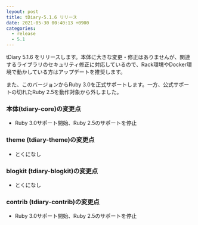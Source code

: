 ```yaml
---
leyout: post
title: tDiary-5.1.6 リリース
date: 2021-05-30 00:40:13 +0900
categories:
  - release
  - 5.1
---
```

tDiary 5.1.6 をリリースします。本体に大きな変更・修正はありませんが、関連するライブラリのセキュリティ修正に対応しているので、Rack環境やDocker環境で動かしている方はアップデートを推奨します。

また、このバージョンからRuby 3.0を正式サポートします。一方、公式サポートの切れたRuby 2.5を動作対象から外しました。

### 本体(tdiary-core)の変更点
* Ruby 3.0サポート開始、Ruby 2.5のサポートを停止

### theme (tdiary-theme)の変更点
* とくになし

### blogkit (tdiary-blogkit)の変更点
* とくになし

### contrib (tdiary-contrib)の変更点
* Ruby 3.0サポート開始、Ruby 2.5のサポートを停止


